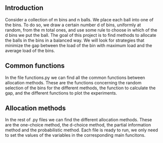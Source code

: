 ## Introduction

Consider a collection of m bins and n balls. We place each ball into one of the bins. To do so, we draw a certain 
number d of bins, uniformly at random, from the m total ones, and use some rule to choose in which of the d
bins we put the ball. The goal of this project is to find methods to allocate the balls in the bins in a balanced way.
We will look for strategies that minimize the gap between the load of the bin with maximum load and the average load of 
the bins. 

## Common functions

In the file functions.py we can find all the common functions between allocation methods. These are the functions 
concerning the random selection of the bins for the different methods, the function to calculate the gap, and the 
different functions to plot the experiments. 

## Allocation methods

In the rest of .py files we can find the different allocation methods. These are the one-choice method, the d-choice 
method, the partial information method and the probabilistic method. Each file is ready to run, we only need to set the 
values of the variables in the corresponding main funcitons. 
